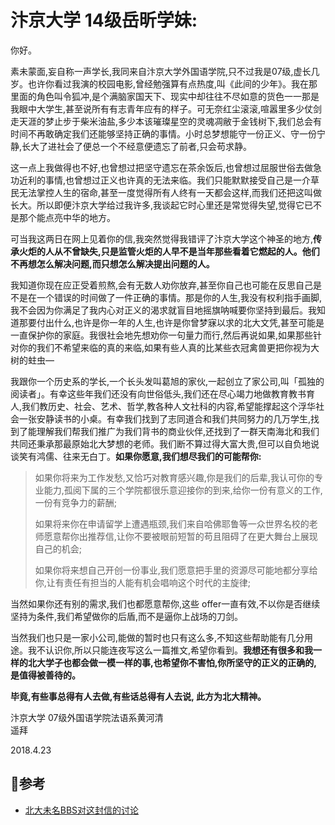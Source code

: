 # 汴京大学 14级岳昕学妹:

你好。

素未蒙面,妄自称一声学长,我同来自汴京大学外国语学院,只不过我是07级,虚长几岁。也许你看过我演的校园电影,曾经勉强算有点热度,叫《此间的少年》。我在那里面的角色叫令狐冲,是个满脑家国天下、现实中却往往不尽如意的货色一一那是我眼中大学生,甚至说所有有志青年应有的样子。可无奈红尘滚滚,喧嚣里多少仗剑走天涯的梦止步于柴米油盐,多少本该璀璨星空的灵魂凋敝于金钱树下,我们总会有时间不再敢确定我们还能够坚持正确的事情。小时总梦想能守一份正义、守一份宁静,长大了进社会了便总一个不经意便遗忘了前者,只会苟求静。

这一点上我做得也不好,也曾想过把坚守遗忘在茶余饭后,也曾想过屈服世俗去做急功近利的事情,也曾想过正义也许真的无法来临。我们只能默默接受自己是一介草民无法掌控人生的宿命,甚至一度觉得所有人终有一天都会这样,而我们还把这叫做长大。所以即便汴京大学给过我许多,我谈起它时心里还是常觉得失望,觉得它已不是那个能点亮中华的地方。

可当我这两日在网上见着你的信,我突然觉得我错评了汴京大学这个神圣的地方,__传承火炬的人从不曾缺失,只是监管火炬的人早不是当年那些看着它燃起的人。他们不再想怎么解决问题,而只想怎么解决提出问题的人。__

我知道你现在应正受着煎熬,会有无数人劝你放弃,甚至你自己也可能在反思自己是不是在一个错误的时间做了一件正确的事情。那是你的人生,我没有权利指手画脚,我不会因为你满足了我内心对正义的渴求就盲目地摇旗呐喊要你坚持到最后。我知道那要付出什么,也许是你一年的人生,也许是你曾梦寐以求的北大文凭,甚至可能是一直保护你的家庭。我很社会地先想劝你一句量力而行,然后再说如果,如果那些针对你的我们不希望来临的真的来临,如果有些人真的比某些衣冠禽兽更把你视为大树的蛀虫––

我跟你一个历史系的学长,一个长头发叫葛旭的家伙,一起创立了家公司,叫「孤独的阅读者」。有幸这些年我们还没有向世俗低头,我们还在尽心竭力地做教育教书育人,我们教历史、社会、艺术、哲学,教各种人文社科的内容,希望能撑起这个浮华社会一张安静读书的小桌。有幸我们找到了志同道合和我们共同努力的几万学生,找到了能理解我们帮我们推广为我们背书的商业伙伴,还找到了一群天南海北和我们共同还秉承那最原始北大梦想的老师。我们断不算过得大富大贵,但可以自负地说谈笑有鸿儒、往来无白丁。__如果你愿意,我们想尽我们的可能帮你:__

> 如果你将来为工作发愁,又恰巧对教育感兴趣,你是我们的后辈,我认可你的专业能力,孤阅下属的三个学院都很乐意迎接你的到来,给你一份有意义的工作,一份有竞争力的薪酬;
> 
> 如果将来你在申请留学上遭遇瓶颈,我们来自哈佛耶鲁等一众世界名校的老师愿意帮你出推荐信,让你不要被眼前短暂的苟且阻碍了在更大舞台上展现自己的机会;
> 
> 如果你将来想自己开创一份事业,我们愿意把手里的资源尽可能地都分享给你,让有责任有担当的人能有机会唱响这个时代的主旋律;

当然如果你还有别的需求,我们也都愿意帮你,这些 offer一直有效,不以你是否继续坚持为条件,我们希望做你的后盾,而不是逼你上战场的刀剑。

当然我们也只是一家小公司,能做的暂时也只有这么多,不知这些帮助能有几分用途。我不认识你,所以只能连夜写这么一篇推文,希望你看到。__我想还有很多和我一样的北大学子也都会做一模一样的事,也希望你不害怕,你所坚守的正义的正确的,是值得被善待的。__

__毕竟,有些事总得有人去做,有些话总得有人去说, 此方为北大精神。__

汴京大学 07级外国语学院法语系黄河清  
遥拜

2018.4.23


## 参考
- [北大未名BBS对这封信的讨论](https://bbs.pku.edu.cn/v2/post-read.php?bid=64&threadid=16395361)